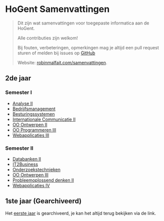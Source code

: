 # HoGent Samenvattingen

> Dit zijn wat samenvattingen voor toegepaste informatica aan de HoGent.
>
> Alle contributies zijn welkom!
>
> Bij fouten, verbeteringen, opmerkingen mag je altijd een pull request sturen of melden bij issues op [GitHub](https://github.com/RobinMalfait/HoGent-Samenvattingen)
>
> Website: [robinmalfait.com/samenvattingen](http://robinmalfait.com/samenvattingen).

## 2de jaar

### Semester I

* [Analyse II](2de-jaar/semester-I/Analyse-II.md)
* [Bedrijfsmanagement](2de-jaar/semester-I/Bedrijfsmanagement.md)
* [Besturingssystemen](2de-jaar/semester-I/Besturingssystemen.md)
* [Internationale Communicatie II](2de-jaar/semester-I/Internationale-Communicatie-II.md)
* [OO Ontwerpen II](2de-jaar/semester-I/OO-Ontwerpen-II.md)
* [OO Programmeren III](2de-jaar/semester-I/OO-Programmeren-III.md)
* [Webapplicaties III](2de-jaar/semester-I/Webapplicaties-III.md)

### Semester II

* [Databanken II](2de-jaar/semester-II/Databanken-II.md)
* [IT2Business](2de-jaar/semester-II/IT2Business.md)
* [Onderzoekstechnieken](2de-jaar/semester-II/Onderzoekstechnieken.md)
* [OO Ontwerpen III](2de-jaar/semester-II/OO-Ontwerpen-III.md)
* [Probleemoplossend denken II](2de-jaar/semester-II/Probleemoplossend-denken-II.md)
* [Webapplicaties IV](2de-jaar/semester-II/Webapplicaties-IV.md)

## 1ste jaar (Gearchiveerd)

Het [eerste jaar](1ste-jaar/archive.md) is gearchiveerd, je kan het altijd terug bekijken via de link.
